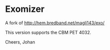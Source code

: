 # Exomizer

A fork of http://hem.bredband.net/magli143/exo/

This version supports the CBM PET 4032.

Cheers,
Johan
